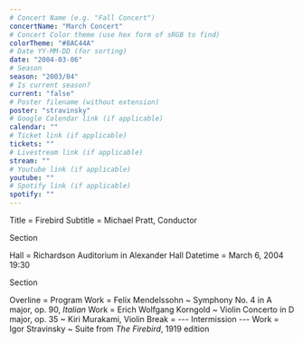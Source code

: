 ```yaml
---
# Concert Name (e.g. "Fall Concert")
concertName: "March Concert"
# Concert Color theme (use hex form of sRGB to find)
colorTheme: "#8AC44A"
# Date YY-MM-DD (for sorting)
date: "2004-03-06"
# Season
season: "2003/04"
# Is current season?
current: "false"
# Poster filename (without extension)
poster: "stravinsky"
# Google Calendar link (if applicable)
calendar: ""
# Ticket link (if applicable)
tickets: ""
# Livestream link (if applicable)
stream: ""
# Youtube link (if applicable)
youtube: ""
# Spotify link (if applicable)
spotify: ""
---
```

Title = Firebird
Subtitle = Michael Pratt, Conductor

Section

Hall = Richardson Auditorium in Alexander Hall
Datetime = March 6, 2004 19:30

Section

Overline = Program
Work = Felix Mendelssohn ~ Symphony No. 4 in A major, op. 90, *Italian*
Work = Erich Wolfgang Korngold ~ Violin Concerto in D major, op. 35 ~ Kiri Murakami, Violin
Break = --- Intermission ---
Work = Igor Stravinsky ~ Suite from *The Firebird*, 1919 edition
